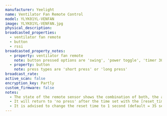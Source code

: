 ```yaml
---
manufacturer: Yeelight
name: Ventilator Fan Remote Control
model: YLYK01YL-VENFAN
image: YLYK01YL-VENFAN.jpg
physical_description:
broadcasted_properties:
  - ventilator fan remote
  - button
  - rssi
broadcasted_property_notes:
  - property: ventilator fan remote
    note: button pressed options are 'swing', 'power toggle', 'timer 30 minutes', 'timer 60 seconds', 'strong wind speed', 'low wind speed'
  - property: button
    note: press types are 'short press' or 'long press'
broadcast_rate:
active_scan: false
encryption_key: Partly
custom_firmware: false
notes:
  - The state of the remote sensor shows the combination of both, the attributes shows the button being used and the type of press individually.
  - It will return to 'no press' after the time set with the [reset_timer](configuration_params#reset_timer) option.
  - It is advised to change the reset time to 1 second (default = 35 seconds).
---
```

